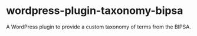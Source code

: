 # wordpress-plugin-taxonomy-bipsa
A WordPress plugin to provide a custom taxonomy of terms from the BIPSA.
